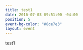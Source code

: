 ```yaml
---
title: test1
date: 2016-07-03 09:51:00 -04:00
position: 5
event-bg-color: "#6ce7e3"
layout: event
---
```


test1
